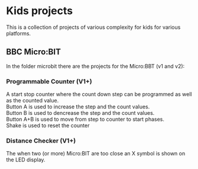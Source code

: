 # Kids projects
This is a collection of projects of various complexity for kids for various platforms.  

## BBC Micro:BIT  
In the folder microbit there are the projects for the Micro:BBT (v1 and v2):  

### Programmable Counter (V1+)  
A start stop counter where the count down step can be programmed as well as the counted value.  
Button A is used to increase the step and the count values.  
Button B is used to dencrease the step and the count values.  
Button A+B is used to move from step to counter to start phases.    
Shake is used to reset the counter  

### Distance Checker (V1+)  
The when two (or more) Micro:BIT are too close an X symbol is shown on the LED display.  
